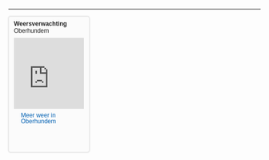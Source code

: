 



<hr/>


<div style="font-family: Arial;background-color: #fbfbfb;border: 1px solid #e7e7e7;width: 160px;height: 270px;-moz-box-shadow: 0 0 2px 1px #e7e7e7;-webkit-box-shadow: 0 0 2px 1px #e7e7e7;box-shadow: 0 0 2px 1px #e7e7e7;overflow: hidden; -webkit-border-radius: 4px; -moz-border-radius: 4px; border-radius: 4px;"><div style="width: 160px;height: 270px;"><div style="margin:7px 10px;"><div style="color: #222222;font-family: Arial;font-size: 12px;font-weight: bold;margin: 0px 0px 7px 0px;line-height: 14px;">Weersverwachting<br/><span style="font-weight:normal;">Oberhundem</span></div><iframe id="widget-frame" src="https://www.weeronline.nl/Go/ExternalWidgetsNew/ThreeDaysCity?gid=4951823&sizeType=2&temperatureScale=Celsius&defaultSettings=False" width="140" height="142" frameborder="0" scrolling="no" style="border: none;" allowtransparency="true"></iframe><a href="https://www.weeronline.nl/Europa/Duitsland/Oberhundem/4951823?utm_medium=WeatherWidget&utm_campaign=ThreeDays" style="background: url(https://www.weeronline.nl/Shared/Images/list_icon_blue_trans.png) no-repeat scroll left 1px transparent;color: #0160b2;font-family: Arial;font-size: 12px;font-weight: normal;padding-left: 14px;margin: 7px 0px 5px 0px;line-height: 12px;outline: none;text-decoration: none;display: inline-block;" target="_blank">Meer weer in Oberhundem</a><a href="https//www.weeronline.nl/?utm_medium=WeatherWidget&utm_campaign=ThreeDays" style="background: url(https://www.weeronline.nl/Shared/Images/widget/new-widget-logo.png) repeat scroll left bottom transparent;display: block;height: 25px;width: 113px;margin: 0px 10px 8px 0px;outline: none;text-decoration: none;" title="weeronline.nl Altijd jouw weer" target="_blank"></a></div></div></div>


